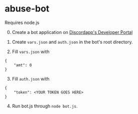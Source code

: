 # abuse-bot

Requires node.js

0. Create a bot application on [Discordapp's Developer Portal](https://discordapp.com/developers/applications/)

1. Create `vars.json` and `auth.json` in the bot's root directory.

2. Fill `vars.json` with

```
{
	"amt": 0
}
```

3. Fill `auth.json` with

```
{
	"token": <YOUR TOKEN GOES HERE>
}
```

4. Run bot.js through `node bot.js`.
